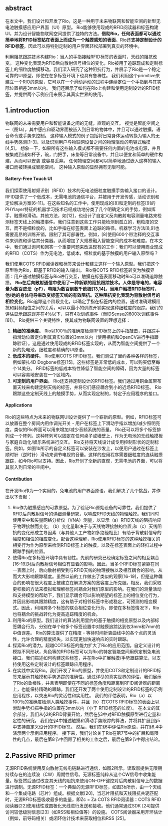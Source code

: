 ## abstract
在本文中，我们设计和开发了Rio，这是一种用于未来物联网和智能空间的新型无电池触摸感应用户界面（UI）原型。 Rio能够使用现成的RFID阅读器和标签构建UI，并为设计智能物联网空间提供了独特的方法。**借助Rio，任何表面都可以通过简单地将RFID标签贴在表面上而成为一个触摸感知的表面**。Rio还**支持定制设计的RFID标签**，因此可以将特别定制的用户界面轻松部署到真实的环境中。

利用阻抗跟踪技术构建Rio：当人的手指接触RFID标签的表面时，天线的阻抗改变。 这种变化表现为RFID后向散射信号相位的变化，Rio被用于追踪现成和定制标签上的细粒度触摸移动。我们深入研究了这种阻抗行为，并展示了Rio是一个稳定可靠的UI原型，即使在在多标签环境下也具有鲁棒性。 我们利用这个primitive来建立一个RIO的原型，它可以在一个滑动运动的过程中连续定位一个手指到与其实际位置相差3mm以内。 我们还展示了如何在Rio上构建和使用定制设计的RFID标签，并提供两个示例应用来展示其真实世界的使用。
## 1.introduction
物联网的未来需要用户和智能设备之间的无缝，直观的交互。 视觉是智能空间之一（图1a），其中感应和驱动界面被嵌入到日常的物体中，并且可以通过触摸，语音命令或手势来控制。 这种输入模式的例子包括将日常身体运动转换为输入的无线手势感测[1-3]，以及识别用户与物联网设备之间的物理驱动的电容式触摸[4,5]。 想象一下，如果所有这些输入模式都不需要任何内置的电池或电源，并且被集成到诸如杯子，碗，门把手，床垫等日常设备中，并且以便宜和简单的硬件构建，从而可以安装 或容易丢弃。 任何物理空间都可以简单地通过嵌入这样的输入接口而被转换成智能空间。 这种输入原型的显然拥有无限可能。
#### Battery-Free Touch UI
我们探索使用射频识别（RFID）技术的无电池细粒度触摸手势输入接口的设计。 RFID提供了一个低成本，无需电池的通信平台，并被用于开发传感，活动识别和定位解决方案[6-11]。在这些知名的工作中，使用现成的[8]和定制的标签[9]的PHYlayer特征的机器学习技术已经成功地分类了几个明确定义的手势，例如挥手，触摸和滑动。其他方法，如[12]，也设计了自定义反向散射电容测量电路来检测标签天线上的触摸事件。我们注意到这些工作只能检测到孤立的，粗粒度的交互，而不是细粒度的，比如手指在标签表面上追踪的路径。机器学习方法[8,9]也需要高昂的训练开销，限制了其可部署性。例如，[8]使用600个带注释的交互事件来训练和评估其分类器。从而增加了大规模融入智能空间的成本和难度。在本文中，我们通过询问和回答一个重要问题来改进现有的工作：我们可以使用商业现成的RFID（COTS）作为无电池，低成本，细粒度的基于触摸的用户输入原型吗？

我们使用COTS RFID阅读器和标签来设计和建立这样一个输入原型。我们把这个原型称为Rio，即基于RFID的输入/输出。 Rio将COTS RFID标签转变为触摸界面：用户通过触摸标签与Rio进行交互，触摸在标签表面移动时Rio可以准确追踪触摸。 **Rio在后向散射通信中使用了一种新颖的阻抗跟踪技术。人体是导电的，电容量为数百皮法（pF），电阻为数百到数千欧姆[13,14]。当用户触摸RFID标签时，他/她的身体电导率改变标签天线的有效阻抗。这种阻抗变化表现为背散射信号的相位变化**。Rio追踪这个阶段变化，以确定手指在标签内的位置。通过准确建模阻抗和射频相位之间的关系，可以以最小的训练开销实现这种细粒度的跟踪。我们的评估显示跟踪误差在4％以下，只有4次训练事件（而IDSense的600次训练事件[8]）。 Rio提供三个关键特性，使其成为物联网设置的理想选择：
1. **精细的准确度**。 Rio以100％的准确度检测RFID标签上的手指敲击，并跟踪手指滑动位置定位到其真实位置的3mm以内（使用相机和OpenCV进行手指跟踪验证）。这是通过使用现成的RFID标签实现的，从而为智能空间提供了一个新的免电池，细粒度和精确的UI原语。 
2. **低成本的硬件**。 Rio使用COTS RFID标签。我们测试了里约各种各样的标签，例如蒙扎4D Dogbone标签[15]。这些标签是非常低的成本，可以购买低至每个14美分。 RFID标签的低成本特性降低了智能空间的障碍，因为大量的标签可以容易地安装在一个区域内。 
3. **可定制的用户界面**。 Rio还支持定制设计的RFID标签。我们通过用铜金属带布置天线来构建定制天线的标签，并将它们感应耦合到小的近场RFID标签。 Rio跟踪这些定制天线上的触摸手势，从而实现定制的，特定于应用程序的接口。
#### Applications
Rio的这些特点为未来的物联网UI设计提供了一个崭新的原型。例如，RFID标签可以放置在整个房间内用作调光开关 - 用户在标签上下滑动手指以增加/减少照明亮度。类似的Rio界面可以用来增加/减少音频系统的音量。 Rio还可以将多个标签排列成一个阵列。这种阵列可以固定在任何桌子或墙壁上，作为无电池的无线触摸板与家庭自动化/娱乐系统进行交互。 Rio支持将天线设计成专用控制形状的定制标签。例如，如图1b所示的自定义标签可以安装在沙发上，以便用户通过在标签上顺时针（逆时针）滑动来调节电视的音量。这样的应用程序需要细粒度的连续触摸跟踪，如今Rio可以支持。因此，Rio开创了全新的直观，无需电池的界面，可以将其嵌入到日常的空间中。
#### Contribution
在开发Rio作为一个实用的，免电池的用户界面原语，我们解决了几个挑战，并作出以下贡献：
1. Rio作为触摸感应的可靠原型。为了验证Rio原始设备的可靠性，我们提供了RFID后向散射信号的详细测量研究，以响应RFID天线的物理触摸。我们同时使用空中和矢量网络分析仪（VNA）测量，以显示（a）RFID天线的阻抗响应于物理接触而变化; （b）变化量取决于与天线物理接触的位置;和（c）天线阻抗的变化形成主导因素（与其他人工产物如多路径相比）有助于背散射信号的幅度和相位的相应变化。配合这种理解，Rio使用RFID标签的这种触摸相关的相变行为作为原型来检测RFID标签上的触摸，以及在标签表面上的轻扫过程中跟踪手指的位置。 
2. 使得Rio在多标签环境中具有韧性。先前的研究已经确定标签之间的相互耦合[16-19]对后向散射信号相位有显着的影响。因此，当多个RFID标签紧靠在同一表面上时，后向散射相受到与RFID天线的物理接触以及相互耦合的影响，从而大大影响跟踪精度。虽然以前的工作做出了类似的观察[16-19]，但是这种耦合的影响在很大程度上被建立在解决方案的宽容度上所克服。相反，我们采取更积极的方法来模拟和理解标签间耦合对我们原型的影响。在我们的测量活动和支持模型的帮助下，我们显示耦合可以影响期望的标签上的相位变化行为，并因此影响其跟踪精度，这有助于对相邻标签中形成稳定，可预测的相变模式。因此，利用跨多个标签的联合相位变化行为，即使在多标签情况下，Rio也将耦合的挑战转化为提高追踪精度的机会。 
3. 利用Rio的原型。我们设计的算法利用里约的基于触摸的相变原型以及内部标签耦合行为，分别在单个和多个标签设置中对触摸追踪达到仅3mm和7mm的中值误差。 Rio的算法提供了在精度 - 等待时间折衷曲线中的各个点的灵活性，允许合理的精度损失，以实现更加快速响应的实时跟踪。
4. 探索Rio的潜力。超越COTS标签的能力扩大了Rio的应用范围。自定义设计的模拟不同形状，角色等的RFID标签可以为Rio的特定智能空间用例定制免电池接口。我们描述如何构建这些标签，并在Rio中扩展触摸/手势跟踪算法，以支持使用这些定制设计的标签跟踪应用程序。 
5. 在实践中实现Rio。我们开发了Rio的原型，并使用COTS和定制设计的RFID标签来展示其触摸和手势追踪的准确性。通过详尽的真实世界的评估，我们展示了Rio的鲁棒性，并且表明即使在不同的标签角度和距离到RFID阅读器的距离上，也能保持精确的跟踪。我们还开发了两个使用定制设计的RFID标签的示例应用程序，以突出Rio的灵活性和实用性。
我们的评估表明，Rio（a）以100％的准确度检测人类触摸事件，并且（b）在COTS RFID标签的表面上以滑动手势扫描手指的位置在3mm以内（小于 RFID标签的长度）。 在本文的其余部分，我们从§2的RFID背景开始，然后在§3中对RFID触摸原型进行定量和定性的研究。 我们在§4中描述触摸和滑动手势跟踪的算法，并将其扩展到§5中支持自定义设计的RFID标签。 然后，我们在§6中评估Rio原语，并在§6.4中演示两个示例应用程序。 接下来，我们讨论关于Rio在第7节中的扩展和局限性的几点，最后在第8节中回顾了相关的工作之后，最后在第9节中得出结论。
## 2.Passive RFID primer
无源RFID系统使用反向散射无线电链路进行通信，如图2所示。读取器提供无限期持续存在的连续波（CW）周期性信号。无源标签纯粹从这个CW信号中收集能量。标签然后通过改变其天线的阻抗来使用ON-OFF键控对后向散射信号上的数据进行调制。无源RFID标签：一个典型的无源RFID标签，如图3b所示，由一个天线和一个集成电路（芯片）组成。根据文献[20]，当芯片阻抗和天线阻抗共轭匹配时，无源RFID标签吸收最多的能量，即Zc = Za COTS RFID阅读器：COTS RFID阅读器[22]使用线性或圆极化天线进行发送和接收。他们通常通过SDK [24]提供访问较低级别信息[23]（如RSS和相位值等）的设施。 COTS阅读器采用开环估计（例如，前导码相关）或闭环估计技术来获取相位和RSS [25]。
